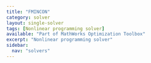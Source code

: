 ```yaml
---
title: "FMINCON"
category: solver
layout: single-solver
tags: [Nonlinear programming solver]
available: "Part of MathWorks Optimization Toolbox"
excerpt: "Nonlinear programming solver"
sidebar:
  nav: "solvers"
---
```

